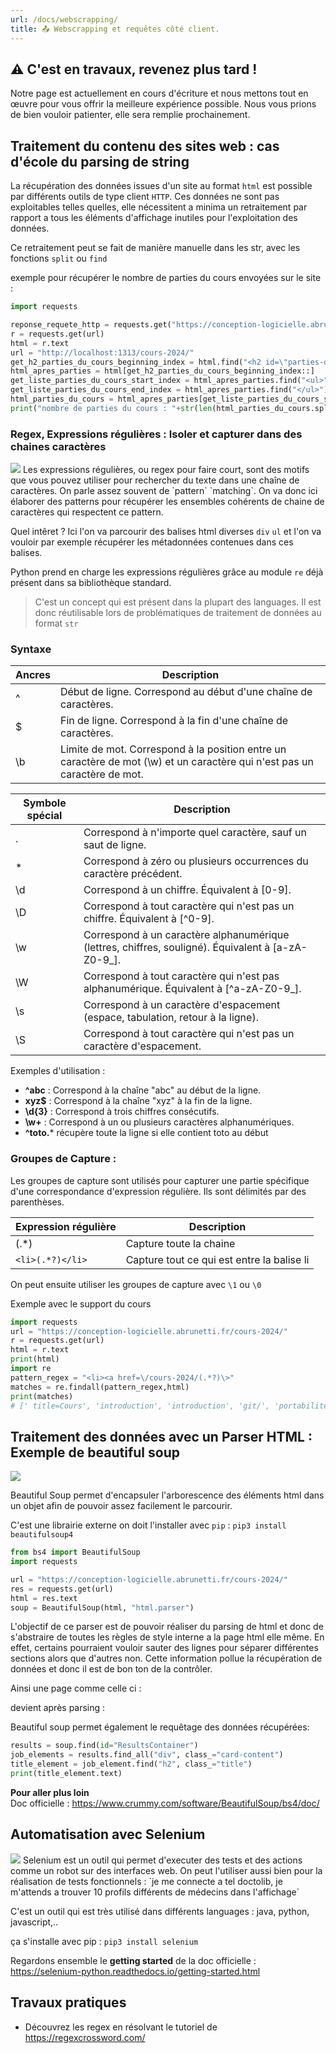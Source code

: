 ```yaml
---
url: /docs/webscrapping/
title: 📤 Webscrapping et requêtes côté client.
---
```

## ⚠️ C'est en travaux, revenez plus tard !

Notre page est actuellement en cours d'écriture et nous mettons tout en œuvre pour vous offrir la meilleure expérience possible. Nous vous prions de bien vouloir patienter, elle sera remplie prochainement.

## Traitement du contenu des sites web : cas d'école du parsing de string

La récupération des données issues d'un site au format `html` est possible par différents outils de type client `HTTP`. Ces données ne sont pas exploitables telles quelles, elle nécessitent a minima un retraitement par rapport a tous les éléments d'affichage inutiles pour l'exploitation des données.

Ce retraitement peut se fait de manière manuelle dans les str, avec les fonctions `split` ou `find`

exemple pour récupérer le nombre de parties du cours envoyées sur le site : 
```python
import requests

reponse_requete_http = requests.get("https://conception-logicielle.abrunetti.fr/cours-2024/")
r = requests.get(url)
html = r.text
url = "http://localhost:1313/cours-2024/"
get_h2_parties_du_cours_beginning_index = html.find("<h2 id=\"parties-du-cours\"")
html_apres_parties = html[get_h2_parties_du_cours_beginning_index::]
get_liste_parties_du_cours_start_index = html_apres_parties.find("<ul>") + 4
get_liste_parties_du_cours_end_index = html_apres_parties.find("</ul>")
html_parties_du_cours = html_apres_parties[get_liste_parties_du_cours_start_index:get_liste_parties_du_cours_end_index]
print("nombre de parties du cours : "+str(len(html_parties_du_cours.split("<li>")) - 1))
```


### Regex, Expressions régulières : Isoler et capturer dans des chaines caractères

<img src="/img/webservice/regex.jpg">
Les expressions régulières, ou regex pour faire court, sont des motifs que vous pouvez utiliser pour rechercher du texte dans une chaîne de caractères. 
On parle assez souvent de `pattern` `matching`. On va donc ici élaborer des patterns pour récupérer les ensembles cohérents de chaine de caractères qui respectent ce pattern.

Quel intêret ? Ici l'on va parcourir des balises html diverses `div` `ul` et l'on va vouloir par exemple récupérer les métadonnées contenues dans ces balises.

Python prend en charge les expressions régulières grâce au module `re` déjà présent dans sa bibliothèque standard.

> C'est un concept qui est présent dans la plupart des languages. Il est donc réutilisable lors de problématiques de traitement de données au format `str`

### Syntaxe 

| Ancres | Description                                               |
|--------|-----------------------------------------------------------|
| ^      | Début de ligne. Correspond au début d'une chaîne de caractères. |
| $      | Fin de ligne. Correspond à la fin d'une chaîne de caractères. |
| \b     | Limite de mot. Correspond à la position entre un caractère de mot (\w) et un caractère qui n'est pas un caractère de mot. |

| Symbole spécial | Description                                               |
|-----------------|-----------------------------------------------------------|
| .               | Correspond à n'importe quel caractère, sauf un saut de ligne. |
| *               | Correspond à zéro ou plusieurs occurrences du caractère précédent. |
| \d              | Correspond à un chiffre. Équivalent à [0-9].              |
| \D              | Correspond à tout caractère qui n'est pas un chiffre. Équivalent à [^0-9]. |
| \w              | Correspond à un caractère alphanumérique (lettres, chiffres, souligné). Équivalent à [a-zA-Z0-9_]. |
| \W              | Correspond à tout caractère qui n'est pas alphanumérique. Équivalent à [^a-zA-Z0-9_]. |
| \s              | Correspond à un caractère d'espacement (espace, tabulation, retour à la ligne). |
| \S              | Correspond à tout caractère qui n'est pas un caractère d'espacement. |

Exemples d'utilisation : 

- **^abc** : Correspond à la chaîne "abc" au début de la ligne.
- **xyz$** : Correspond à la chaîne "xyz" à la fin de la ligne.
- **\d{3}** : Correspond à trois chiffres consécutifs.
- **\w+** : Correspond à un ou plusieurs caractères alphanumériques.
- **^toto.*** récupère toute la ligne si elle contient toto au début
### Groupes de Capture :
Les groupes de capture sont utilisés pour capturer une partie spécifique d'une correspondance d'expression régulière. Ils sont délimités par des parenthèses.

| Expression régulière | Description                                |
|----------------------|--------------------------------------------|
| (.*)                 | Capture toute la chaine                    |
| `<li>(.*?)</li>`     | Capture tout ce qui est entre la balise li |

On peut ensuite utiliser les groupes de capture avec `\1` ou `\0`

Exemple avec le support du cours
```python
import requests
url = "https://conception-logicielle.abrunetti.fr/cours-2024/"
r = requests.get(url)
html = r.text
print(html)
import re
pattern_regex = "<li><a href=\/cours-2024/(.*?)\>"
matches = re.findall(pattern_regex,html)
print(matches)
# [' title=Cours', 'introduction', 'introduction', 'git/', 'portabilite/', 'qualite-automatisation/']
```
## Traitement des données avec un Parser HTML : Exemple de beautiful soup

<img src="/img/webservice/beautifulsoup.jpg">

Beautiful Soup permet d'encapsuler l'arborescence des éléments html dans un objet afin de pouvoir assez facilement le parcourir.

C'est une librairie externe on doit l'installer avec `pip` : `pip3 install beautifulsoup4`
```python
from bs4 import BeautifulSoup
import requests

url = "https://conception-logicielle.abrunetti.fr/cours-2024/"
res = requests.get(url)
html = res.text
soup = BeautifulSoup(html, "html.parser")
```

L'objectif de ce parser est de pouvoir réaliser du parsing de html et donc de s'abstraire de toutes les règles de style interne a la page html elle même. En effet, certains pourraient vouloir sauter des lignes pour séparer différentes sections alors que d'autres non. Cette information pollue la récupération de données et donc il est de bon ton de la contrôler.

Ainsi une page comme celle ci : 

devient après parsing : 

Beautiful soup permet également le requêtage des données récupérées: 
```python
results = soup.find(id="ResultsContainer")
job_elements = results.find_all("div", class_="card-content")
title_element = job_element.find("h2", class_="title")
print(title_element.text)
```


<div class="alert alert-info">
  <strong> Pour aller plus loin </strong> <br/>
    Doc officielle : <a href="https://www.crummy.com/software/BeautifulSoup/bs4/doc/">https://www.crummy.com/software/BeautifulSoup/bs4/doc/</a>
</div>

## Automatisation avec Selenium

<img src="/img/webservice/selenium.webp">
Selenium est un outil qui permet d'executer des tests et des actions comme un robot sur des interfaces web. On peut l'utiliser aussi bien pour la réalisation de tests fonctionnels : `je me connecte a tel doctolib, je m'attends a trouver 10 profils différents de médecins dans l'affichage`

C'est un outil qui est très utilisé dans différents languages : java, python, javascript,.. 

ça s'installe avec pip : `pip3 install selenium`

Regardons ensemble le **getting started** de la doc officielle : <a href="https://selenium-python.readthedocs.io/getting-started.html"> https://selenium-python.readthedocs.io/getting-started.html
</a>

## Travaux pratiques

- Découvrez les regex en résolvant le tutoriel de https://regexcrossword.com/
